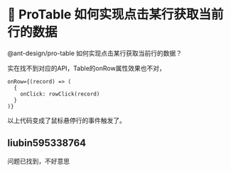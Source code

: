 # 👑 ProTable 如何实现点击某行获取当前行的数据

@ant-design/pro-table 如何实现点击某行获取当前行的数据？

实在找不到对应的API，Table的onRow属性效果也不对，

```
onRow={(record) => (
  {
    onClick: rowClick(record)
  }
)}
```

以上代码变成了鼠标悬停行的事件触发了。

## liubin595338764

问题已找到，不好意思
